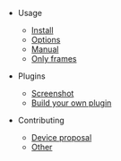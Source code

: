 - Usage
    - [Install](content/usage/install.md)
    - [Options](content/usage/options.md)
    - [Manual](content/usage/tools.md)
    - [Only frames](content/usage/device_frame.md)

- Plugins
    - [Screenshot](content/plugins/screenshot.md)
    - [Build your own plugin](content/plugins/custom.md)

- Contributing
    - [Device proposal](content/contributing/device_proposal.md)
    - [Other](content/contributing/other.md)

